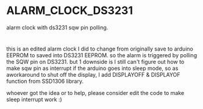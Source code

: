 # ALARM_CLOCK_DS3231
alarm clock with ds3231 sqw pin polling.
#
this is an edited alarm clock I did to change from originally save to arduino EEPROM to saved into DS3231 EEPROM. so the alarm is triggered by polling the SQW pin on DS3231. but 1 downside is I still can't figure out how to make sqw pin as interrupt if the arduino goes into sleep mode, so as aworkaround to shut off the display, I add DISPLAYOFF & DISPLAYOF function from SSD1306 library.

whoever got the idea or to help, please consider edit the code to make sleep interrupt work :)
